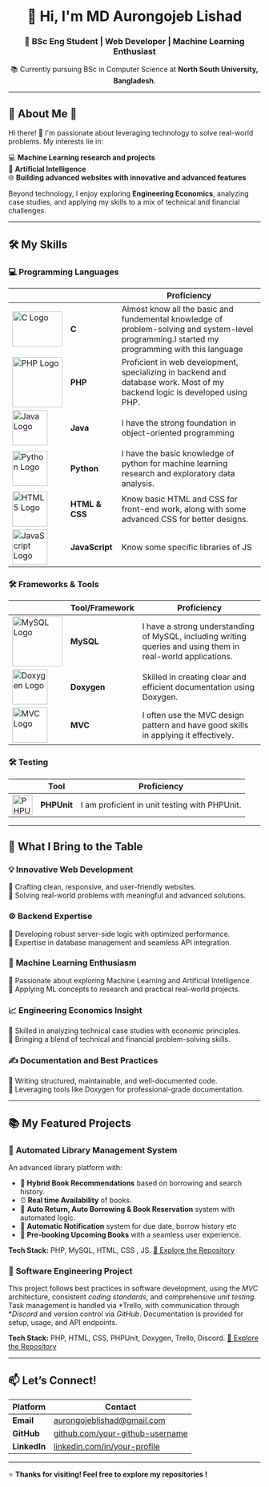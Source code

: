 <h1 align="center">👋 Hi, I'm MD Aurongojeb Lishad</h1>
<h3 align="center">🌟 BSc Eng Student | Web Developer | Machine Learning Enthusiast</h3>
<p align="center">
    📚 Currently pursuing BSc in Computer Science at <b>North South University, Bangladesh</b>.
</p>

---

## 🌟 About Me  🔭

Hi there! 👋 I'm passionate about leveraging technology to solve real-world problems. My interests lie in:

💻 **Machine Learning research and projects**  
🤖 **Artificial Intelligence**  
🌐 **Building advanced websites with innovative and advanced features**  

Beyond technology, I enjoy exploring **Engineering Economics**, analyzing case studies, and applying my skills to a mix of technical and financial challenges.  

---

## 🛠️ My Skills  

### 💻 **Programming Languages**  
|            |            | Proficiency |
|------------|-------|-------------|
| <img src="https://upload.wikimedia.org/wikipedia/commons/1/19/C_Logo.png" alt="C Logo" width="100" height="70"> | **C**         | Almost know all the basic and fundemental knowledge of problem-solving and system-level programming.I started my programming with this language |
| <img src="https://upload.wikimedia.org/wikipedia/commons/2/27/PHP-logo.svg" alt="PHP Logo" width="100" height="100"> | **PHP**      | Proficient in web development, specializing in backend and database work. Most of my backend logic is developed using PHP. |
| <img src="https://upload.wikimedia.org/wikipedia/en/3/30/Java_programming_language_logo.svg" alt="Java Logo" width="70" height="70"> | **Java**       | I have the strong foundation in object-oriented programming |
| <img src="https://upload.wikimedia.org/wikipedia/commons/c/c3/Python-logo-notext.svg" alt="Python Logo" width="70" height="70"> | **Python**    | I have the basic knowledge of python for machine learning research and exploratory data analysis. |
| <img src="https://upload.wikimedia.org/wikipedia/commons/6/61/HTML5_logo_and_wordmark.svg" alt="HTML5 Logo" width="70" height="70"> | **HTML & CSS** | Know basic HTML and CSS for front-end work, along with some advanced CSS for better designs. |
| <img src="https://upload.wikimedia.org/wikipedia/commons/9/99/Unofficial_JavaScript_logo_2.svg" alt="JavaScript Logo" width="70" height="70"> | **JavaScript** | Know some specific libraries of JS |




### 🛠️ **Frameworks & Tools**  
|      | Tool/Framework | Proficiency |
|------|----------------|-------------|
| <img src="https://www.vectorlogo.zone/logos/mysql/mysql-official.svg" alt="MySQL Logo" width="100" height="100"> | **MySQL**        | I have a strong understanding of MySQL, including writing queries and using them in real-world applications. |
| <img src="https://raw.githubusercontent.com/veler/LogoStore/master/logos/doxygen.svg" alt="Doxygen Logo" width="70" height="70"> | **Doxygen**      | Skilled in creating clear and efficient documentation using Doxygen. |
| <img src="https://upload.wikimedia.org/wikipedia/commons/d/d9/MVC.svg" alt="MVC Logo" width="70" height="70"> | **MVC** | I often use the MVC design pattern and have good skills in applying it effectively. |


### 🛠️ **Testing** 
|      | Tool           | Proficiency |
|------|----------------|-------------|
| <img src="https://upload.wikimedia.org/wikipedia/commons/e/e1/Testing-framework-PHPUnit.png" alt="PHPUnit Logo" width="40" height="40"> | **PHPUnit**      | I am proficient in unit testing with PHPUnit. |

---

## 🌟 What I Bring to the Table  

### 💡 **Innovative Web Development**  
🔹 Crafting clean, responsive, and user-friendly websites.  
🔹 Solving real-world problems with meaningful and advanced solutions.  

### ⚙️ **Backend Expertise**  
🔹 Developing robust server-side logic with optimized performance.  
🔹 Expertise in database management and seamless API integration.  

### 🤖 **Machine Learning Enthusiasm**  
🔹 Passionate about exploring Machine Learning and Artificial Intelligence.  
🔹 Applying ML concepts to research and practical real-world projects.  

### 📈 **Engineering Economics Insight**  
🔹 Skilled in analyzing technical case studies with economic principles.  
🔹 Bringing a blend of technical and financial problem-solving skills.  

### ✍️ **Documentation and Best Practices**  
🔹 Writing structured, maintainable, and well-documented code.  
🔹 Leveraging tools like Doxygen for professional-grade documentation.  

---

## 📚 My Featured Projects  

### 📘 **Automated Library Management System**  
An advanced library platform with:  
- 📖 **Hybrid Book Recommendations** based on borrowing and search history.
- ⏰ **Real time Availability** of books.  
- 📗 **Auto Return, Auto Borrowing & Book Reservation** system with automated logic.
- 🚀 **Automatic Notification** system for due date, borrow history etc
- 📕 **Pre-booking Upcoming Books** with a seamless user experience.   

**Tech Stack:** PHP, MySQL, HTML, CSS , JS.
[🔗 Explore the Repository](https://github.com/Lishad-02/VOID)  

### 🍳 **Software Engineering Project**  
This project follows best practices in software development, using the *MVC* architecture, consistent *coding standards*, and comprehensive *unit testing*. Task management is handled via *Trello, with communication through **Discord* and version control via *GitHub*. Documentation is provided for setup, usage, and API endpoints.  

**Tech Stack:** PHP, HTML, CSS, PHPUnit, Doxygen, Trello, Discord.
[🔗 Explore the Repository](https://github.com/Lishad-02/CSE327_Project/tree/Md_Aurongojeb_Lishad)  

---

## 📫 Let’s Connect!  

| Platform         | Contact                                                                                      |
|-------------------|----------------------------------------------------------------------------------------------|
| **Email**         | [aurongojeblishad@gmail.com](mailto:aurongojeblishad@gmail@example.com)                      |
| **GitHub**        | [github.com/your-github-username](https://github.com/Lishad-02)                              |
| **LinkedIn**      | [linkedin.com/in/your-profile](https://www.linkedin.com/in/aurongojeb-lishad-347851282/)     |

---

⭐ **Thanks for visiting! Feel free to explore my repositories !**
